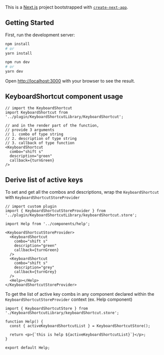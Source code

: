 This is a [Next.js](https://nextjs.org/) project bootstrapped with [`create-next-app`](https://github.com/vercel/next.js/tree/canary/packages/create-next-app).

## Getting Started

First, run the development server:

```bash
npm install
# or
yarn install

npm run dev
# or
yarn dev
```

Open [http://localhost:3000](http://localhost:3000) with your browser to see the result.

## KeyboardShortcut component usage
```tsx
// import the KeyboardShortcut
import KeyboardShortcut from '../plugin/KeyboardShortcutLibrary/KeyboardShortcut';

// and in the render part of the function, 
// provide 3 arguments 
// 1. combo of type string
// 2. description of type string
// 3. callback of type function
<KeyboardShortcut
  combo="shift s"
  description="green"
  callback={turnGreen}
/>
```

## Derive list of active keys
To set and get all the combos and descriptions, wrap the `KeyboardShortcut` with `KeyboardShortcutStoreProvider`
```tsx
// import custom plugin 
import { KeyboardShortcutStoreProvider } from '../plugin/KeyboardShortcutLibrary/keyboardShortcut.store';

import Help from '../components/help';

<KeyboardShortcutStoreProvider>
  <KeyboardShortcut
    combo="shift s"
    description="green"
    callback={turnGreen}
  />
  <KeyboardShortcut
    combo="shift s"
    description="grey"
    callback={turnGrey}
  />
  <Help></Help>
</KeyboardShortcutStoreProvider>
```

To get the list of active key combs in any component declared within the `KeyboardShortcutStoreProvider` context (ex. Help component)
```tsx
import { KeyboardShortcutStore } from './KeyboardShortcutLibrary/keyboardShortcut.store';

function Help() {
  const { activeKeyboardShortcutList } = KeyboardShortcutStore();

  return <p>{`this is help ${activeKeyboardShortcutList}`}</p>;
}

export default Help;
```